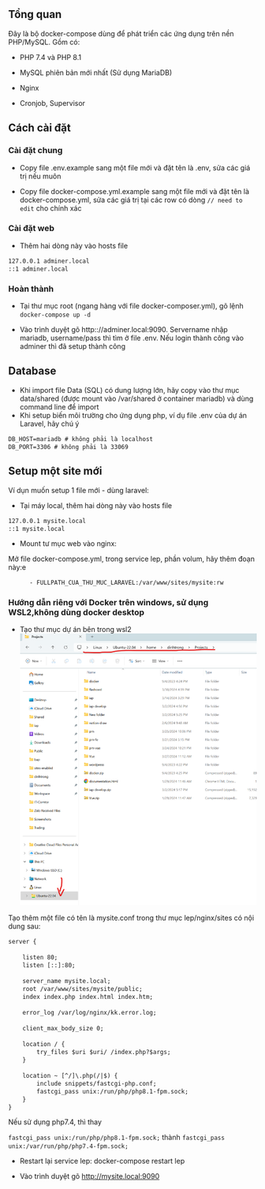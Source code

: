 ## Tổng quan 
Đây là bộ docker-compose dùng để phát triển các ứng dụng trên nền PHP/MySQL. Gồm có:

- PHP 7.4 và PHP 8.1

- MySQL phiên bản mới nhất (Sử dụng MariaDB)

- Nginx 

- Cronjob, Supervisor

## Cách cài đặt 

### Cài đặt chung

- Copy file .env.example sang một file mới và đặt tên là .env, sửa các giá trị nếu muôn 

- Copy file docker-compose.yml.example sang một file mới và đặt tên là docker-compose.yml, sửa các giá trị tại các row có dòng `// need to edit` cho chính xác

### Cài đặt web
- Thêm hai dòng này vào hosts file

```
127.0.0.1 adminer.local
::1 adminer.local
```

### Hoàn thành

- Tại thư mục root (ngang hàng với file docker-composer.yml), gõ lệnh `docker-compose up -d`

- Vào trình duyệt gõ http:://adminer.local:9090. Servername nhập mariadb, username/pass thì tìm ở file .env. Nếu login thành công vào adminer thì đã setup thành công

## Database
- Khi import file Data (SQL) có dung lượng lớn, hãy copy vào thư mục data/shared (được mount vào /var/shared ở container mariadb) và dùng command line để import
- Khi setup biến môi trường cho ứng dụng php, ví dụ file .env của dự án Laravel, hãy chú ý
```env
DB_HOST=mariadb # không phải là localhost
DB_PORT=3306 # không phải là 33069
```
## Setup một site mới

Ví dụn muốn setup 1 file mới - dùng laravel:


- Tại máy local, thêm hai dòng này vào hosts file

```
127.0.0.1 mysite.local
::1 mysite.local
```
- Mount tư mục web vào nginx:

Mở file docker-compose.yml, trong service lep, phần volum, hãy thêm đoạn này:e
```
      - FULLPATH_CUA_THU_MUC_LARAVEL:/var/www/sites/mysite:rw
```

### Hướng dẫn riêng với Docker trên windows, sử dụng WSL2,không dùng docker desktop
- Tạo thư mục dự án bên trong wsl2
![Projects in WSL](./img.png)

Tạo thêm một file có tên là mysite.conf trong thư mục lep/nginx/sites có nội dung sau:

``` 
server {

    listen 80;
    listen [::]:80;

    server_name mysite.local;
    root /var/www/sites/mysite/public;
    index index.php index.html index.htm;

    error_log /var/log/nginx/kk.error.log;

    client_max_body_size 0;

    location / {
        try_files $uri $uri/ /index.php?$args;
    }

    location ~ [^/]\.php(/|$) {
        include snippets/fastcgi-php.conf;
        fastcgi_pass unix:/run/php/php8.1-fpm.sock;
    }
}
```

Nếu sử dụng php7.4, thì thay

`fastcgi_pass unix:/run/php/php8.1-fpm.sock;` thành `fastcgi_pass unix:/var/run/php/php7.4-fpm.sock;`

- Restart lại service lep: docker-compose restart lep

- Vào trình duyệt gõ http://mysite.local:9090
